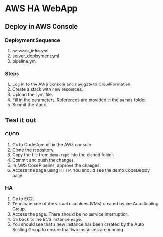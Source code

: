 # AWS HA WebApp

## Deploy in AWS Console

### Deployment Sequence
1. network_infra.yml
2. server_deployment.yml
3. pipeline.yml

### Steps
1. Log in to the AWS console and navigate to CloudFormation.
2. Create a stack with new resources.
3. Upload the `.yml` file.
4. Fill in the parameters. References are provided in the `params` folder.
5. Submit the stack.

## Test it out

### CI/CD
1. Go to CodeCommit in the AWS console.
2. Clone the repository.
3. Copy the file from `demo-repo` into the cloned folder.
4. Commit and push the changes.
5. In AWS CodePipeline, approve the changes.
6. Access the page using HTTP. You should see the demo CodeDeploy page.

### HA
1. Go to EC2.
2. Terminate one of the virtual machines (VMs) created by the Auto Scaling Group.
3. Access the page. There should be no service interruption.
4. Go back to the EC2 instance page.
5. You should see that a new instance has been created by the Auto Scaling Group to ensure that two instances are running.
